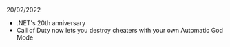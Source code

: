 20/02/2022

- .NET's 20th anniversary
- Call of Duty now lets you destroy cheaters with your own Automatic God Mode